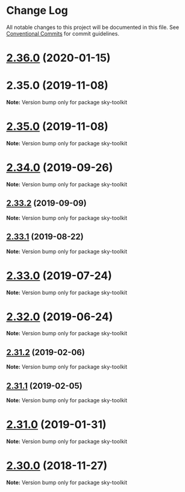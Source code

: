 # Change Log

All notable changes to this project will be documented in this file.
See [Conventional Commits](https://conventionalcommits.org) for commit guidelines.

# [2.36.0](https://github.com/sky-uk/toolkit/compare/v2.34.0...v2.36.0) (2020-01-15)



# 2.35.0 (2019-11-08)

**Note:** Version bump only for package sky-toolkit





# [2.35.0](https://github.com/sky-uk/toolkit/compare/v2.34.0...v2.35.0) (2019-11-08)

**Note:** Version bump only for package sky-toolkit





# [2.34.0](https://github.com/sky-uk/toolkit/compare/v2.33.2...v2.34.0) (2019-09-26)

**Note:** Version bump only for package sky-toolkit





## [2.33.2](https://github.com/sky-uk/toolkit/compare/v2.33.1...v2.33.2) (2019-09-09)

**Note:** Version bump only for package sky-toolkit





## [2.33.1](https://github.com/sky-uk/toolkit/compare/v2.33.0...v2.33.1) (2019-08-22)

**Note:** Version bump only for package sky-toolkit





# [2.33.0](https://github.com/sky-uk/toolkit/compare/v2.32.0...v2.33.0) (2019-07-24)

**Note:** Version bump only for package sky-toolkit





# [2.32.0](https://github.com/sky-uk/toolkit/compare/v2.31.2...v2.32.0) (2019-06-24)

**Note:** Version bump only for package sky-toolkit





## [2.31.2](https://github.com/sky-uk/toolkit/compare/v2.31.1...v2.31.2) (2019-02-06)

**Note:** Version bump only for package sky-toolkit





## [2.31.1](https://github.com/sky-uk/toolkit/compare/v2.31.0...v2.31.1) (2019-02-05)

**Note:** Version bump only for package sky-toolkit





# [2.31.0](https://github.com/sky-uk/toolkit/compare/v2.30.0...v2.31.0) (2019-01-31)

**Note:** Version bump only for package sky-toolkit





# [2.30.0](https://github.com/sky-uk/toolkit/compare/v2.29.0...v2.30.0) (2018-11-27)

**Note:** Version bump only for package sky-toolkit
